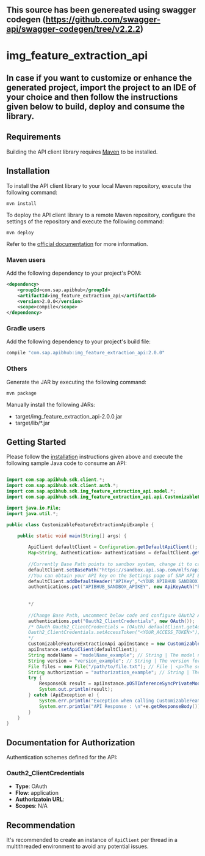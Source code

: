 ## This source has been genereated using swagger codegen (https://github.com/swagger-api/swagger-codegen/tree/v2.2.2)

# img_feature_extraction_api

## In case if you want to customize or enhance the generated project, import the project to an IDE of your choice and then follow the instructions given below to build, deploy and consume the library. 

## Requirements

Building the API client library requires [Maven](https://maven.apache.org/) to be installed.

## Installation

To install the API client library to your local Maven repository, execute the following command:

```shell
mvn install
```

To deploy the API client library to a remote Maven repository, configure the settings of the repository and execute the following command:

```shell
mvn deploy
```

Refer to the [official documentation](https://maven.apache.org/plugins/maven-deploy-plugin/usage.html) for more information.

### Maven users

Add the following dependency to your project's POM:

```xml
<dependency>
    <groupId>com.sap.apibhub</groupId>
    <artifactId>img_feature_extraction_api</artifactId>
    <version>2.0.0</version>
    <scope>compile</scope>
</dependency>
```

### Gradle users

Add the following dependency to your project's build file:

```groovy
compile "com.sap.apibhub:img_feature_extraction_api:2.0.0"
```

### Others

Generate the JAR by executing the following command:

    mvn package

Manually install the following JARs:

* target/img_feature_extraction_api-2.0.0.jar
* target/lib/*.jar

## Getting Started

Please follow the [installation](#installation) instructions given above and execute the following sample Java code to consume an API:

```java

import com.sap.apibhub.sdk.client.*;
import com.sap.apibhub.sdk.client.auth.*;
import com.sap.apibhub.sdk.img_feature_extraction_api.model.*;
import com.sap.apibhub.sdk.img_feature_extraction_api.api.CustomizableFeatureExtractionApi;

import java.io.File;
import java.util.*;

public class CustomizableFeatureExtractionApiExample {

    public static void main(String[] args) {
    
		ApiClient defaultClient = Configuration.getDefaultApiClient(); 
		Map<String, Authentication> authentications = defaultClient.getAuthentications();       
		
		//Currently Base Path points to sandbox system, change it to call your API Endpoint
		defaultClient.setBasePath("https://sandbox.api.sap.com/mlfs/api/v2/image");
		//You can obtain your API key on the Settings page of SAP API Business Hub. In the Settings page, choose the Show API Key toggle button to display and copy your API key. You have to be logged in to view your API Key.
		defaultClient.addDefaultHeader("APIKey","<YOUR APIBHUB SANDBOX APIKEY>"); 		
		authentications.put("APIBHUB_SANDBOX_APIKEY", new ApiKeyAuth("header", "APIKey"));
		            
        
		*/
        
		//Change Base Path, uncomment below code and configure OAuth2 Authorization to call your API Endpoint: Oauth2_ClientCredentials
		authentications.put("Oauth2_ClientCredentials", new OAuth());
		/* OAuth Oauth2_ClientCredentials = (OAuth) defaultClient.getAuthentication("Oauth2_ClientCredentials");
		Oauth2_ClientCredentials.setAccessToken("<YOUR_ACCESS_TOKEN>");
		*/		
        CustomizableFeatureExtractionApi apiInstance = new CustomizableFeatureExtractionApi();
        apiInstance.setApiClient(defaultClient);
        String modelName = "modelName_example"; // String | The model name to be used for inference.   **Note**: Customization is not available on business hub
        String version = "version_example"; // String | The version for the model.   **Note**: Customization is not available on business hub
        File files = new File("/path/to/file.txt"); // File | <p>The set of image files to be classified. Must be either one archive file containing image files, or at least one image file. <ul> Accepted file extensions:   <li>Archive file: zip tar gz tgz   <li>Image file: jpg jpe jpeg png gif bmp tif tiff
        String authorization = "authorization_example"; // String | The OAuth2 token to be used for Authentication.
        try {
            ResponseOk result = apiInstance.pOSTInferenceSyncPrivateModel(modelName, version, files, authorization);
            System.out.println(result);
        } catch (ApiException e) {
            System.err.println("Exception when calling CustomizableFeatureExtractionApi#pOSTInferenceSyncPrivateModel");
            System.err.println("API Response : \n"+e.getResponseBody()); 
        }
    }
}

```

## Documentation for Authorization


Authentication schemes defined for the API:
### Oauth2_ClientCredentials

- **Type**: OAuth
- **Flow**: application
- **Authorizatoin URL**: 
- **Scopes**: N/A

 

## Recommendation

It's recommended to create an instance of `ApiClient` per thread in a multithreaded environment to avoid any potential issues.

